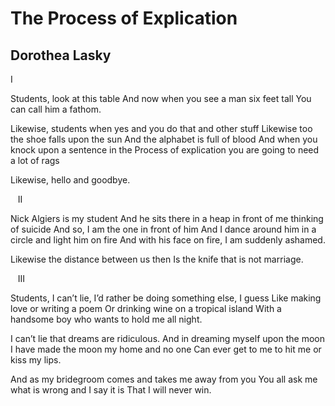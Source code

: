 # The Process of Explication
## Dorothea Lasky
I

Students, look at this table
And now when you see a man six feet tall
You can call him a fathom.

Likewise, students when yes and you do that and other stuff
Likewise too the shoe falls upon the sun
And the alphabet is full of blood
And when you knock upon a sentence in the
Process of explication you are going to need a lot of rags

Likewise, hello and goodbye.


   II

Nick Algiers is my student
And he sits there in a heap in front of me thinking of suicide
And so, I am the one in front of him
And I dance around him in a circle and light him on fire
And with his face on fire, I am suddenly ashamed.

Likewise the distance between us then
Is the knife that is not marriage.


   III

Students, I can’t lie, I’d rather be doing something else, I guess
Like making love or writing a poem
Or drinking wine on a tropical island
With a handsome boy who wants to hold me all night.

I can’t lie that dreams are ridiculous.
And in dreaming myself upon the moon
I have made the moon my home and no one
Can ever get to me to hit me or kiss my lips.

And as my bridegroom comes and takes me away from you
You all ask me what is wrong and I say it is
That I will never win.